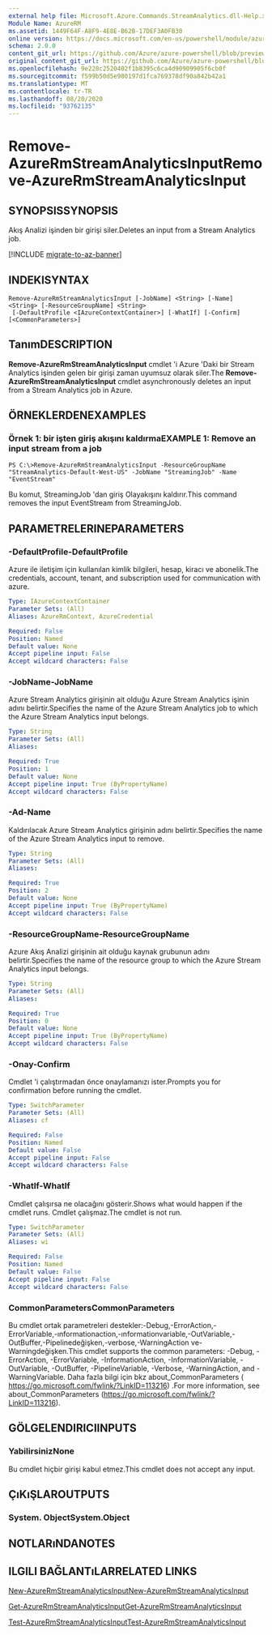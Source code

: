 ```yaml
---
external help file: Microsoft.Azure.Commands.StreamAnalytics.dll-Help.xml
Module Name: AzureRM
ms.assetid: 1449F64F-A8F9-4E8E-B62B-17DEF3A0FB30
online version: https://docs.microsoft.com/en-us/powershell/module/azurerm.streamanalytics/remove-azurermstreamanalyticsinput
schema: 2.0.0
content_git_url: https://github.com/Azure/azure-powershell/blob/preview/src/ResourceManager/StreamAnalytics/Commands.StreamAnalytics/help/Remove-AzureRmStreamAnalyticsInput.md
original_content_git_url: https://github.com/Azure/azure-powershell/blob/preview/src/ResourceManager/StreamAnalytics/Commands.StreamAnalytics/help/Remove-AzureRmStreamAnalyticsInput.md
ms.openlocfilehash: 9e228c2520402f1b8395c6ca4d90909905f6cb0f
ms.sourcegitcommit: f599b50d5e980197d1fca769378df90a842b42a1
ms.translationtype: MT
ms.contentlocale: tr-TR
ms.lasthandoff: 08/20/2020
ms.locfileid: "93762135"
---
```

# <span data-ttu-id="1f021-101">Remove-AzureRmStreamAnalyticsInput</span><span class="sxs-lookup"><span data-stu-id="1f021-101">Remove-AzureRmStreamAnalyticsInput</span></span>

## <span data-ttu-id="1f021-102">SYNOPSIS</span><span class="sxs-lookup"><span data-stu-id="1f021-102">SYNOPSIS</span></span>
<span data-ttu-id="1f021-103">Akış Analizi işinden bir girişi siler.</span><span class="sxs-lookup"><span data-stu-id="1f021-103">Deletes an input from a Stream Analytics job.</span></span>

[!INCLUDE [migrate-to-az-banner](../../includes/migrate-to-az-banner.md)]

## <span data-ttu-id="1f021-104">INDEKI</span><span class="sxs-lookup"><span data-stu-id="1f021-104">SYNTAX</span></span>

```
Remove-AzureRmStreamAnalyticsInput [-JobName] <String> [-Name] <String> [-ResourceGroupName] <String>
 [-DefaultProfile <IAzureContextContainer>] [-WhatIf] [-Confirm] [<CommonParameters>]
```

## <span data-ttu-id="1f021-105">Tanım</span><span class="sxs-lookup"><span data-stu-id="1f021-105">DESCRIPTION</span></span>
<span data-ttu-id="1f021-106">**Remove-AzureRmStreamAnalyticsInput** cmdlet 'i Azure 'Daki bir Stream Analytics işinden gelen bir girişi zaman uyumsuz olarak siler.</span><span class="sxs-lookup"><span data-stu-id="1f021-106">The **Remove-AzureRmStreamAnalyticsInput** cmdlet asynchronously deletes an input from a Stream Analytics job in Azure.</span></span>

## <span data-ttu-id="1f021-107">ÖRNEKLERDEN</span><span class="sxs-lookup"><span data-stu-id="1f021-107">EXAMPLES</span></span>

### <span data-ttu-id="1f021-108">Örnek 1: bir işten giriş akışını kaldırma</span><span class="sxs-lookup"><span data-stu-id="1f021-108">EXAMPLE 1: Remove an input stream from a job</span></span>
```
PS C:\>Remove-AzureRmStreamAnalyticsInput -ResourceGroupName "StreamAnalytics-Default-West-US" -JobName "StreamingJob" -Name "EventStream"
```

<span data-ttu-id="1f021-109">Bu komut, StreamingJob 'dan giriş Olayakışını kaldırır.</span><span class="sxs-lookup"><span data-stu-id="1f021-109">This command removes the input EventStream from StreamingJob.</span></span>

## <span data-ttu-id="1f021-110">PARAMETRELERINE</span><span class="sxs-lookup"><span data-stu-id="1f021-110">PARAMETERS</span></span>

### <span data-ttu-id="1f021-111">-DefaultProfile</span><span class="sxs-lookup"><span data-stu-id="1f021-111">-DefaultProfile</span></span>
<span data-ttu-id="1f021-112">Azure ile iletişim için kullanılan kimlik bilgileri, hesap, kiracı ve abonelik.</span><span class="sxs-lookup"><span data-stu-id="1f021-112">The credentials, account, tenant, and subscription used for communication with azure.</span></span>

```yaml
Type: IAzureContextContainer
Parameter Sets: (All)
Aliases: AzureRmContext, AzureCredential

Required: False
Position: Named
Default value: None
Accept pipeline input: False
Accept wildcard characters: False
```

### <span data-ttu-id="1f021-113">-JobName</span><span class="sxs-lookup"><span data-stu-id="1f021-113">-JobName</span></span>
<span data-ttu-id="1f021-114">Azure Stream Analytics girişinin ait olduğu Azure Stream Analytics işinin adını belirtir.</span><span class="sxs-lookup"><span data-stu-id="1f021-114">Specifies the name of the Azure Stream Analytics job to which the Azure Stream Analytics input belongs.</span></span>

```yaml
Type: String
Parameter Sets: (All)
Aliases: 

Required: True
Position: 1
Default value: None
Accept pipeline input: True (ByPropertyName)
Accept wildcard characters: False
```

### <span data-ttu-id="1f021-115">-Ad</span><span class="sxs-lookup"><span data-stu-id="1f021-115">-Name</span></span>
<span data-ttu-id="1f021-116">Kaldırılacak Azure Stream Analytics girişinin adını belirtir.</span><span class="sxs-lookup"><span data-stu-id="1f021-116">Specifies the name of the Azure Stream Analytics input to remove.</span></span>

```yaml
Type: String
Parameter Sets: (All)
Aliases: 

Required: True
Position: 2
Default value: None
Accept pipeline input: True (ByPropertyName)
Accept wildcard characters: False
```

### <span data-ttu-id="1f021-117">-ResourceGroupName</span><span class="sxs-lookup"><span data-stu-id="1f021-117">-ResourceGroupName</span></span>
<span data-ttu-id="1f021-118">Azure Akış Analizi girişinin ait olduğu kaynak grubunun adını belirtir.</span><span class="sxs-lookup"><span data-stu-id="1f021-118">Specifies the name of the resource group to which the Azure Stream Analytics input belongs.</span></span>

```yaml
Type: String
Parameter Sets: (All)
Aliases: 

Required: True
Position: 0
Default value: None
Accept pipeline input: True (ByPropertyName)
Accept wildcard characters: False
```

### <span data-ttu-id="1f021-119">-Onay</span><span class="sxs-lookup"><span data-stu-id="1f021-119">-Confirm</span></span>
<span data-ttu-id="1f021-120">Cmdlet 'i çalıştırmadan önce onaylamanızı ister.</span><span class="sxs-lookup"><span data-stu-id="1f021-120">Prompts you for confirmation before running the cmdlet.</span></span>

```yaml
Type: SwitchParameter
Parameter Sets: (All)
Aliases: cf

Required: False
Position: Named
Default value: False
Accept pipeline input: False
Accept wildcard characters: False
```

### <span data-ttu-id="1f021-121">-WhatIf</span><span class="sxs-lookup"><span data-stu-id="1f021-121">-WhatIf</span></span>
<span data-ttu-id="1f021-122">Cmdlet çalışırsa ne olacağını gösterir.</span><span class="sxs-lookup"><span data-stu-id="1f021-122">Shows what would happen if the cmdlet runs.</span></span>
<span data-ttu-id="1f021-123">Cmdlet çalışmaz.</span><span class="sxs-lookup"><span data-stu-id="1f021-123">The cmdlet is not run.</span></span>

```yaml
Type: SwitchParameter
Parameter Sets: (All)
Aliases: wi

Required: False
Position: Named
Default value: False
Accept pipeline input: False
Accept wildcard characters: False
```

### <span data-ttu-id="1f021-124">CommonParameters</span><span class="sxs-lookup"><span data-stu-id="1f021-124">CommonParameters</span></span>
<span data-ttu-id="1f021-125">Bu cmdlet ortak parametreleri destekler:-Debug,-ErrorAction,-ErrorVariable,-ınformationaction,-ınformationvariable,-OutVariable,-OutBuffer,-Pipelinedeğişken,-verbose,-WarningAction ve-Warningdeğişken.</span><span class="sxs-lookup"><span data-stu-id="1f021-125">This cmdlet supports the common parameters: -Debug, -ErrorAction, -ErrorVariable, -InformationAction, -InformationVariable, -OutVariable, -OutBuffer, -PipelineVariable, -Verbose, -WarningAction, and -WarningVariable.</span></span> <span data-ttu-id="1f021-126">Daha fazla bilgi için bkz about_CommonParameters ( https://go.microsoft.com/fwlink/?LinkID=113216) .</span><span class="sxs-lookup"><span data-stu-id="1f021-126">For more information, see about_CommonParameters (https://go.microsoft.com/fwlink/?LinkID=113216).</span></span>

## <span data-ttu-id="1f021-127">GÖLGELENDIRICI</span><span class="sxs-lookup"><span data-stu-id="1f021-127">INPUTS</span></span>

### <span data-ttu-id="1f021-128">Yabilirsiniz</span><span class="sxs-lookup"><span data-stu-id="1f021-128">None</span></span>
<span data-ttu-id="1f021-129">Bu cmdlet hiçbir girişi kabul etmez.</span><span class="sxs-lookup"><span data-stu-id="1f021-129">This cmdlet does not accept any input.</span></span>

## <span data-ttu-id="1f021-130">ÇıKıŞLAR</span><span class="sxs-lookup"><span data-stu-id="1f021-130">OUTPUTS</span></span>

### <span data-ttu-id="1f021-131">System. Object</span><span class="sxs-lookup"><span data-stu-id="1f021-131">System.Object</span></span>

## <span data-ttu-id="1f021-132">NOTLARıNDA</span><span class="sxs-lookup"><span data-stu-id="1f021-132">NOTES</span></span>

## <span data-ttu-id="1f021-133">ILGILI BAĞLANTıLAR</span><span class="sxs-lookup"><span data-stu-id="1f021-133">RELATED LINKS</span></span>

[<span data-ttu-id="1f021-134">New-AzureRmStreamAnalyticsInput</span><span class="sxs-lookup"><span data-stu-id="1f021-134">New-AzureRmStreamAnalyticsInput</span></span>](./New-AzureRmStreamAnalyticsInput.md)

[<span data-ttu-id="1f021-135">Get-AzureRmStreamAnalyticsInput</span><span class="sxs-lookup"><span data-stu-id="1f021-135">Get-AzureRmStreamAnalyticsInput</span></span>](./Get-AzureRmStreamAnalyticsInput.md)

[<span data-ttu-id="1f021-136">Test-AzureRmStreamAnalyticsInput</span><span class="sxs-lookup"><span data-stu-id="1f021-136">Test-AzureRmStreamAnalyticsInput</span></span>](./Test-AzureRmStreamAnalyticsInput.md)


